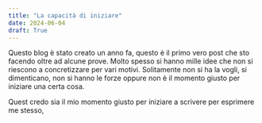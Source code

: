 ```yaml
---
title: "La capacità di iniziare"
date: 2024-06-04
draft: True
---
```


Questo blog è stato creato un anno fa, questo è il primo vero post che sto facendo oltre ad alcune prove. Molto spesso si hanno mille idee che non si riescono a concretizzare per vari motivi.
Solitamente non si ha la vogli, si dimenticano, non si hanno le forze oppure non è il momento giusto per iniziare una certa cosa.

Quest credo sia il mio momento giusto per iniziare a scrivere per esprimere me stesso, 

